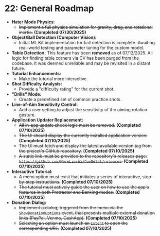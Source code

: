 # 22: General Roadmap

* **Hater Mode Physics:**
  * ~~Implement a full physics simulation for gravity, drag, and rotational inertia.~~ **(Completed
    07/30/2025)**
* **Object/Ball Detection (Computer Vision):**
  * Initial ML Kit implementation for ball detection is complete. Awaiting real-world testing and parameter tuning for the custom model.
* **Table Detection:** This feature has been **removed** as of 07/12/2025. All logic for finding
  table corners via CV has been purged from the codebase. It was deemed unreliable and may be
  revisited in a distant future.
* **Tutorial Enhancements:**
  * Make the tutorial more interactive.
* **Shot Difficulty Analysis:**
  * Provide a "difficulty rating" for the current shot.
* **"Drills" Mode:**
  * Create a predefined set of common practice shots.
* **Line-of-Aim Sensitivity Control:**
  * Add a user setting to adjust the sensitivity of the aiming rotation gesture.
* **Application Updater Replacement:**
  * ~~All in-app update check logic must be removed.~~ **(Completed 07/10/2025)**
  * ~~The UI should display the currently installed application version.~~ **(Completed 07/10/2025)**
  * ~~The UI must fetch and display the latest available version tag from the project's GitHub repository.~~ **(Completed 07/10/2025)**
  * ~~A static link must be provided to the repository's releases page: `https://github.com/HereLiesAz/CueDetat/releases`.~~ **(Completed 07/10/2025)**
* **Interactive Tutorial:**
  * ~~A menu option must exist that initiates a series of interactive, step-by-step instructions.~~ **(Completed 07/10/2025)**
  * ~~The tutorial must actively guide the user on how to use the app's features in both Protractor and Banking modes.~~ **(Completed 07/10/2025)**
* **Donation Dialog:**
  * ~~Implement a dialog, triggered from the menu via the `ShowDonationOptions` event, that presents multiple external donation links (PayPal, Venmo, CashApp).~~ **(Completed 07/10/2025)**
  * ~~Selecting an option must launch an `Intent` to open the corresponding URL.~~ **(Completed 07/10/2025)**